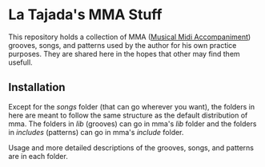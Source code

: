 # La Tajada's MMA Stuff

This repository holds a collection of MMA ([Musical Midi Accompaniment](https://www.mellowood.ca/mma/)) grooves, songs, and patterns used by the author for his own practice purposes. They are shared here in the hopes that other may find them usefull.

## Installation

Except for the _songs_ folder (that can go wherever you want), the folders in here are meant to follow the same structure as the default distribution of mma. The folders in _lib_ (grooves) can go in mma's _lib_ folder and the folders in _includes_ (patterns) can go in mma's _include_ folder.

Usage and more detailed descriptions of the grooves, songs, and patterns are in each folder.